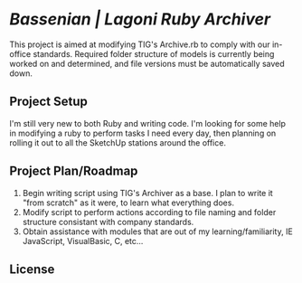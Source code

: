 # _Bassenian | Lagoni Ruby Archiver_

This project is aimed at modifying TIG's Archive.rb to comply with our in-office standards. Required folder structure of models is currently being worked on and determined, and file versions must be automatically saved down.

## Project Setup

I'm still very new to both Ruby and writing code. I'm looking for some help in modifying a ruby to perform tasks I need every day, then planning on rolling it out to all the SketchUp stations around the office.

## Project Plan/Roadmap

1. Begin writing script using TIG's Archiver as a base. I plan to write it "from scratch" as it were, to learn what everything does.
2. Modify script to perform actions according to file naming and folder structure consistant with company standards.
3. Obtain assistance with modules that are out of my learning/familiarity, IE JavaScript, VisualBasic, C, etc...

## License
